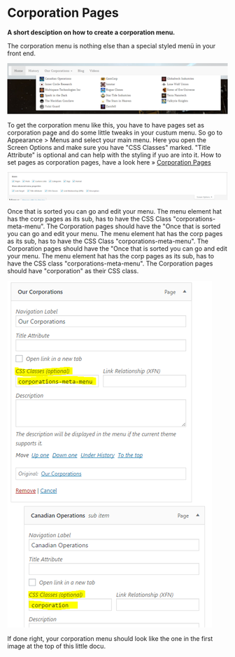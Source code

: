 # Corporation Pages

**A short desciption on how to create a corporation menu.**

The corporation menu is nothing else than a special styled menü in your front end.

![](images/corporation-menu-frontend.png)

To get the corporation menu like this, you have to have pages set as corporation page and do some little tweaks in your custum menu. So go to Appearance > Menus and select your main menu. Here you open the Screen Options and make sure you have "CSS Classes" marked. "Title Attribute" is optional and can help with the styling if yuo are into it.
How to set pages as corporation pages, have a look here » [Corporation Pages](corporation-pages.md)

![](images/screen-options-menus.png)

Once that is sorted you can go and edit your menu. The menu element hat has the corp pages as its sub, has to have the CSS Class "corporations-meta-menu". The Corporation pages should have the "Once that is sorted you can go and edit your menu. The menu element hat has the corp pages as its sub, has to have the CSS Class "corporations-meta-menu". The Corporation pages should have the "Once that is sorted you can go and edit your menu. The menu element hat has the corp pages as its sub, has to have the CSS class "corporations-meta-menu". The Corporation pages should have "corporation" as their CSS class.

![](images/corporation-menu-backend.png)

If done right, your corporation menu should look like the one in the first image at the top of this little docu.
